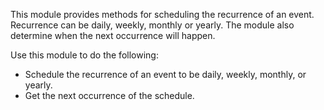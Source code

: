 This module provides methods for scheduling the recurrence of an event. Recurrence can be daily, weekly, monthly or yearly. The module also determine when the next occurrence will happen.

Use this module to do the following:

- Schedule the recurrence of an event to be daily, weekly, monthly, or yearly.
- Get the next occurrence of the schedule.